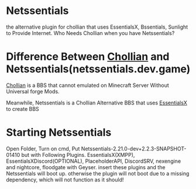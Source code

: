 # Netssentials
the alternative plugin for chollian that uses EssentialsX, Bssentials, Sunlight to Provide Internet. Who Needs Chollian when you have Netssentials?

# Difference Between [Chollian](https://chol.com) and Netssentials(netssentials.dev.game)
[Chollian](https://chol.com) is a BBS that cannot emulated on Minecraft Server Without Universal forge Mods.

Meanwhile, Netssentials is a Chollian Alternative BBS that uses [EssentialsX](https://essentialsx.net) to create BBS

# Starting Netssentials
Open Folder, Turn on cmd, Put Netssentials-2.21.0-dev+2.2.3-SNAPSHOT-01410 but with Following Plugins. EssentialsX(XMPP), EssentialsXDiscord(OPTIONAL), PlaceholderAPI, DiscordSRV, nexengine and nightcore, floodgate with Geyser.
insert these plugins and the Netssentials will boot up. otherwise the plugin will not boot due to a missing dependency, which will not function as it should!
